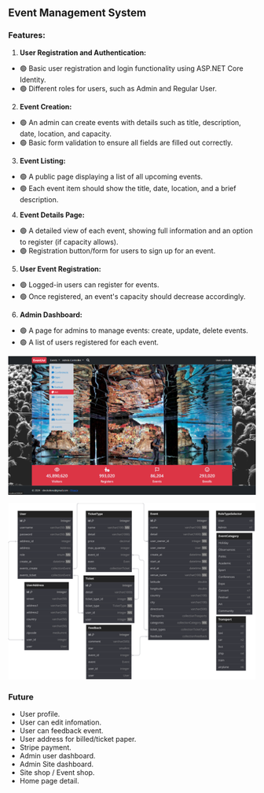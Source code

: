 ## Event Management System
### Features:
1. **User Registration and Authentication:** 
  - 🟢 Basic user registration and login functionality using ASP.NET Core Identity.
  - 🟢 Different roles for users, such as Admin and Regular User.
2. **Event Creation:** 
  - 🟢 An admin can create events with details such as title, description, date, location, and capacity.
  - 🟢 Basic form validation to ensure all fields are filled out correctly.
3. **Event Listing:** 
  - 🟢 A public page displaying a list of all upcoming events.
  - 🟢 Each event item should show the title, date, location, and a brief description.
4. **Event Details Page:** 
  - 🟢 A detailed view of each event, showing full information and an option to register (if capacity allows).
  - 🟢 Registration button/form for users to sign up for an event.
5. **User Event Registration:** 
  - 🟢 Logged-in users can register for events.
  - 🟢 Once registered, an event's capacity should decrease accordingly.
6. **Admin Dashboard:** 
  - 🟢 A page for admins to manage events: create, update, delete events.
  - 🟢 A list of users registered for each event.
<img src="EventManagementSystem/wwwroot/imgs/interface_1.png" alt="Alt text" />

![Alt text](EventManagementSystem/wwwroot/imgs/Mini%20Event%20(1).svg)

### Future
 - User profile.
 - User can edit infomation.
 - User can feedback event.
 - User address for billed/ticket paper. 
 - Stripe payment.
 - Admin user dashboard.
 - Admin Site dashboard.
 - Site shop / Event shop.
 - Home page detail.
<!-- <img src="EventManagementSystem/wwwroot/imgs/Event.png" alt="Alt text" /> --!>
